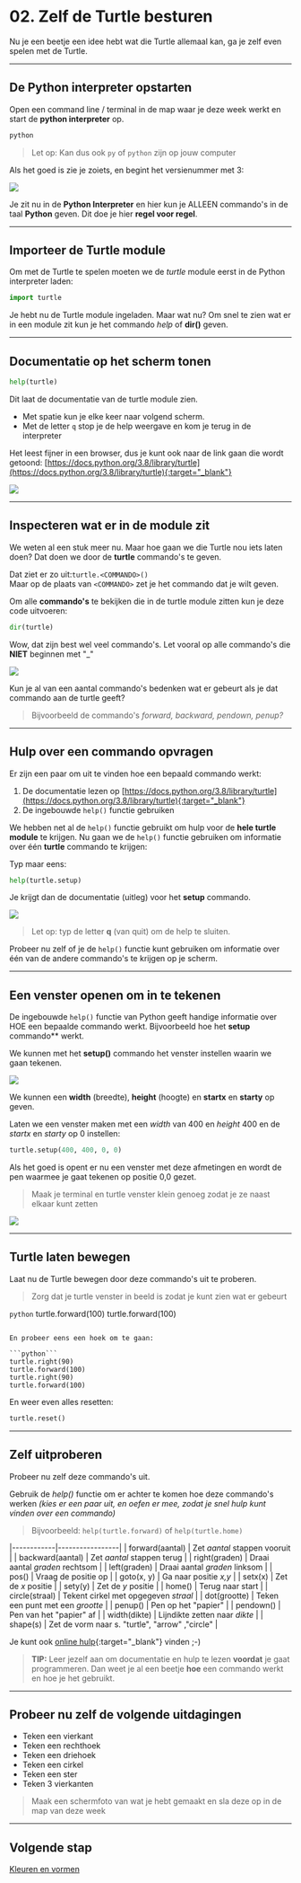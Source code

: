 # 02. Zelf de Turtle besturen

Nu je een beetje een idee hebt wat die Turtle allemaal kan, ga je zelf even spelen met de Turtle.

---

## De Python interpreter opstarten

Open een command line / terminal in de map waar je deze week werkt en start de **python interpreter** op.

```bash
python
```

> Let op: Kan dus ook `py` of `python` zijn op jouw computer

Als het goed is zie je zoiets, en begint het versienummer met 3:

![](python-interpreter.jpg)

Je zit nu in de **Python Interpreter** en hier kun je ALLEEN commando's in de taal **Python** geven.
Dit doe je hier **regel voor regel**.

---

## Importeer de Turtle module
Om met de Turtle te spelen moeten we de *turtle* module eerst in de Python interpreter laden:

```python
import turtle
```

Je hebt nu de Turtle module ingeladen. Maar wat nu?
Om snel te zien wat er in een module zit kun je het commando *help* of **dir(<naam module>)** geven.

---

## Documentatie op het scherm tonen

```python
help(turtle)
````

Dit laat de documentatie van de turtle module zien.
- Met spatie kun je elke keer naar volgend scherm. 
- Met de letter `q` stop je de help weergave en kom je terug in de interpreter

Het leest fijner in een browser, dus je kunt ook naar de link gaan die wordt getoond:
[https://docs.python.org/3.8/library/turtle](https://docs.python.org/3.8/library/turtle){:target="_blank"}

![](turtle_help.png)


---

## Inspecteren wat er in de module zit

We weten al een stuk meer nu. Maar hoe gaan we die Turtle nou iets laten doen?
Dat doen we door de **turtle** commando's te geven. 

Dat ziet er zo uit:`turtle.<COMMANDO>()`  
Maar op de plaats van `<COMMANDO>` zet je het commando dat je wilt geven.

Om alle **commando's** te bekijken die in de turtle module zitten kun je deze code uitvoeren:

```python
dir(turtle)
```

Wow, dat zijn best wel veel commando's. Let vooral op alle commando's die **NIET** beginnen met  "_"

![](turtle_dir.png)

Kun je al van een aantal commando's bedenken wat er gebeurt als je dat commando aan de turtle geeft?

> Bijvoorbeeld de commando's *forward, backward, pendown, penup?*

---

## Hulp over een commando opvragen
Er zijn een paar om uit te vinden hoe een bepaald commando werkt:
1. De documentatie lezen op [https://docs.python.org/3.8/library/turtle](https://docs.python.org/3.8/library/turtle){:target="_blank"}
2. De ingebouwde `help()` functie gebruiken

We hebben net al de `help()` functie gebruikt om hulp voor de **hele turtle module** te krijgen.
Nu gaan we de `help()` functie gebruiken om informatie over één **turtle** commando te krijgen:

Typ maar eens:

```python
help(turtle.setup)
```

Je krijgt dan de documentatie (uitleg) voor het **setup** commando.  

![](help_turtle_setup.gif)

> Let op: typ de letter **q** (van quit) om de help te sluiten.

Probeer nu zelf of je de `help()` functie kunt gebruiken om informatie over één van de andere commando's te krijgen op je scherm.

---

## Een venster openen om in te tekenen

De ingebouwde `help()` functie van Python geeft handige informatie over HOE een bepaalde commando werkt.   Bijvoorbeeld hoe het **setup** commando** werkt.

We kunnen met het **setup()** commando het venster instellen waarin we gaan tekenen.

![](setup_help_01.png)

We kunnen een **width** (breedte), **height** (hoogte) en **startx** en **starty** op geven.

Laten we een venster maken met een *width* van 400 en *height* 400 en de *startx* en *starty* op 0 instellen:

```python
turtle.setup(400, 400, 0, 0)
```

Als het goed is opent er nu een venster met deze afmetingen en wordt de pen waarmee je gaat tekenen op positie 0,0 gezet.

> Maak je terminal en turtle venster klein genoeg zodat je ze naast elkaar kunt zetten

![](window_sidetoside.png)

---

## Turtle laten bewegen
Laat nu de Turtle bewegen door deze commando's uit te proberen.

> Zorg dat je turtle venster in beeld is zodat je kunt zien wat er gebeurt

```python```
turtle.forward(100)
turtle.forward(100)
```

En probeer eens een hoek om te gaan:

```python```
turtle.right(90)
turtle.forward(100)
turtle.right(90)
turtle.forward(100)
```

En weer even alles resetten:

```python
turtle.reset()
```

---

## Zelf uitproberen

Probeer nu zelf deze commando's uit.

Gebruik de *help()* functie om er achter te komen hoe deze commando's werken
*(kies er een paar uit, en oefen er mee, zodat je snel hulp kunt vinden over een commando)*

> Bijvoorbeeld: `help(turtle.forward)` of `help(turtle.home)`

|------------|-----------------|
| forward(aantal)  | Zet *aantal* stappen vooruit |
| backward(aantal) | Zet *aantal* stappen terug |
| right(graden)    | Draai aantal *graden* rechtsom |
| left(graden)     | Draai aantal *graden* linksom |
| pos()            | Vraag de positie op |
| goto(x, y)       | Ga naar positie *x,y* |
| setx(x)          | Zet de *x* positie |
| sety(y)          | Zet de *y* positie |
| home()           | Terug naar start | 
| circle(straal)   | Tekent cirkel met opgegeven *straal* |
| dot(grootte)     | Teken een punt met een *grootte* |
| penup()          | Pen op het "papier" |
| pendown()        | Pen van het "papier" af |
| width(dikte)     | Lijndikte zetten naar *dikte* |
| shape(s)         | Zet de vorm naar s. "turtle", "arrow" ,"circle" |

Je kunt ook [online hulp](https://docs.python.org/3/library/turtle.html#turtle-methods){:target="_blank"} vinden ;-)

> **TIP:** Leer jezelf aan om documentatie en hulp te lezen **voordat** je gaat programmeren. 
> Dan weet je al een beetje **hoe** een commando werkt en hoe je het gebruikt.

---

## Probeer nu zelf de volgende uitdagingen

- Teken een vierkant
- Teken een rechthoek
- Teken een driehoek
- Teken een cirkel
- Teken een ster
- Teken 3 vierkanten

> Maak een schermfoto van wat je hebt gemaakt en sla deze op in de map van deze week

---

## Volgende stap
[Kleuren en vormen](../03-colors)